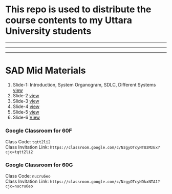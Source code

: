 # This repo is used to distribute the course contents to my Uttara University students
<hr><hr><hr>

# SAD Mid Materials
1. Slide-1: Introduction, System Organogram, SDLC, Different Systems [view](https://docs.google.com/presentation/d/1mIi6vTIvwgBqjnDFmLcP3Nv44DeweEUM/edit?usp=sharing&ouid=114419490922214411323&rtpof=true&sd=true)
1. Slide-2 [view](https://docs.google.com/presentation/d/1GgosU7TdCtqq1D0HfrqQDDtgK2a9oF-b/edit?usp=sharing&ouid=114419490922214411323&rtpof=true&sd=true)
1. Slide-3 [view](https://docs.google.com/presentation/d/13CNMUaoAgGuJWlhCoj8_T16uPVne7IHy/edit?usp=sharing&ouid=114419490922214411323&rtpof=true&sd=true)
1. Slide-4 [view](https://docs.google.com/presentation/d/1b8jbaOxU0Hse3ybMERHTZk6eM2KP6ZaU/edit?usp=sharing&ouid=114419490922214411323&rtpof=true&sd=true)
2. Slide-5 [view](https://docs.google.com/presentation/d/1pkyvJljBFrCPQUYo1pZYWXlLaVUiFShf/edit?usp=sharing&ouid=114419490922214411323&rtpof=true&sd=true)
3. Slide-6 [View](https://docs.google.com/presentation/d/1M3Y2Yr_YYggDcSXEwQymXtJTPRYNxeP7/edit?usp=sharing&ouid=114419490922214411323&rtpof=true&sd=true)

### Google Classroom for 60F
Class Code: `tqtt2li2`    <br>
Class Invitation Link: `https://classroom.google.com/c/NzgyOTcyNTUzMzEx?cjc=tqtt2li2`

### Google Classroom for 60G
Class Code: `nucru6eo`    <br>
Class Invitation Link: `https://classroom.google.com/c/NzgyOTcyNDkxNTA1?cjc=nucru6eo`

